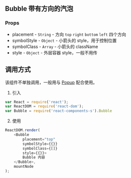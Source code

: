 ## Bubble 带有方向的汽泡

### Props
+ placement - `String` - 方向 `top` `right` `bottom` `left` 四个方向
+ symbolStyle - `Object` - 小箭头的 style，用于控制位置
+ symbolClass - `Array` - 小箭头的 className
+ style - `Object` - 外层容器 style，一般不用传

## 调用方式
该组件不单独调用，一般用与 [Popup](./docs.html) 配合使用。

1. 引入
```JavaScript
var React = require('react');
var ReactDOM = require('react-dom');
var Bubble = require('react-components-s').Bubble
```

2. 使用
```JavaScript
ReactDOM.render(
    <Bubble 
        placement="top"
        symbolStyle={{}}
        symbolClass={[]}
        style={{}}>
        Bubble 内容
    </Bubble>,
    mountNode
);
```
